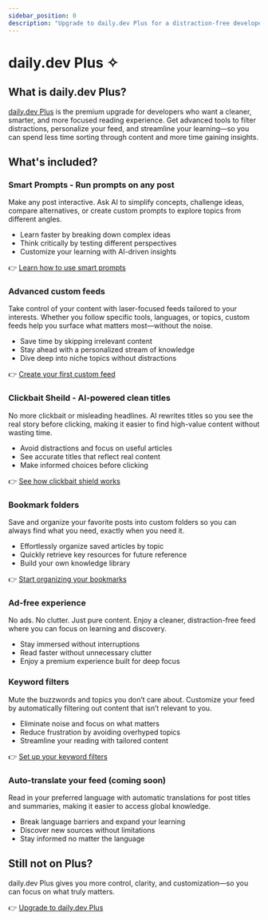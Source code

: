 ```yaml
---
sidebar_position: 0
description: "Upgrade to daily.dev Plus for a distraction-free developer experience. Get AI-powered clean titles, custom feeds, bookmark folders, keyword filters, and an ad-free reading environment. Stay focused and streamline your learning."
---
```


# daily.dev Plus ✧

## What is daily.dev Plus?

[daily.dev Plus](https://app.daily.dev/plus) is the premium upgrade for developers who want a cleaner, smarter, and more focused reading experience. Get advanced tools to filter distractions, personalize your feed, and streamline your learning—so you can spend less time sorting through content and more time gaining insights.

## What's included?

### Smart Prompts - Run prompts on any post

Make any post interactive. Ask AI to simplify concepts, challenge ideas, compare alternatives, or create custom prompts to explore topics from different angles.

- Learn faster by breaking down complex ideas
- Think critically by testing different perspectives
- Customize your learning with AI-driven insights

👉 [Learn how to use smart prompts](./smart-prompts.md)

### Advanced custom feeds

Take control of your content with laser-focused feeds tailored to your interests. Whether you follow specific tools, languages, or topics, custom feeds help you surface what matters most—without the noise.

- Save time by skipping irrelevant content
- Stay ahead with a personalized stream of knowledge
- Dive deep into niche topics without distractions

👉 [Create your first custom feed](./custom-feeds.md)

### Clickbait Sheild - AI-powered clean titles

No more clickbait or misleading headlines. AI rewrites titles so you see the real story before clicking, making it easier to find high-value content without wasting time.

- Avoid distractions and focus on useful articles
- See accurate titles that reflect real content
- Make informed choices before clicking

👉 [See how clickbait shield works](clickbait-shield.md)

### Bookmark folders

Save and organize your favorite posts into custom folders so you can always find what you need, exactly when you need it.

- Effortlessly organize saved articles by topic
- Quickly retrieve key resources for future reference
- Build your own knowledge library

👉 [Start organizing your bookmarks](./bookmark-folders.md)

### Ad-free experience

No ads. No clutter. Just pure content. Enjoy a cleaner, distraction-free feed where you can focus on learning and discovery.

- Stay immersed without interruptions
- Read faster without unnecessary clutter
- Enjoy a premium experience built for deep focus

### Keyword filters

Mute the buzzwords and topics you don’t care about. Customize your feed by automatically filtering out content that isn’t relevant to you.

- Eliminate noise and focus on what matters
- Reduce frustration by avoiding overhyped topics
- Streamline your reading with tailored content

👉 [Set up your keyword filters](keyword-filters.md)

### Auto-translate your feed (coming soon)

Read in your preferred language with automatic translations for post titles and summaries, making it easier to access global knowledge.

- Break language barriers and expand your learning
- Discover new sources without limitations
- Stay informed no matter the language

## Still not on Plus?

daily.dev Plus gives you more control, clarity, and customization—so you can focus on what truly matters.

👉 [Upgrade to daily.dev Plus](https://app.daily.dev/plus)